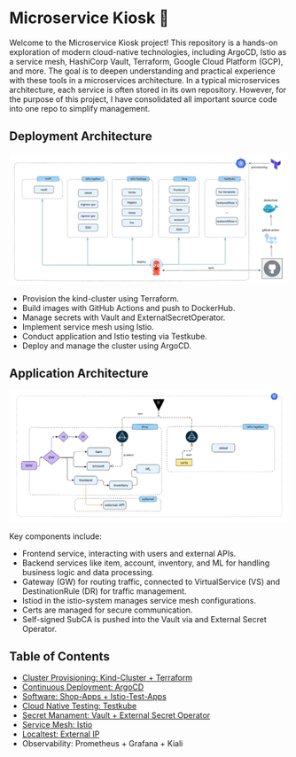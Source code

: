 # Microservice Kiosk 🍬
Welcome to the Microservice Kiosk project! This repository is a hands-on exploration of modern cloud-native technologies, including ArgoCD, Istio as a service mesh, HashiCorp Vault, Terraform, Google Cloud Platform (GCP), and more. The goal is to deepen understanding and practical experience with these tools in a microservices architecture. In a typical microservices architecture, each service is often stored in its own repository. However, for the purpose of this project, I have consolidated all important source code into one repo to simplify management.

## Deployment Architecture
![Screenshot](/images/cnk-deployment.png)

- Provision the kind-cluster using Terraform.
- Build images with GitHub Actions and push to DockerHub.
- Manage secrets with Vault and ExternalSecretOperator.
- Implement service mesh using Istio.
- Conduct application and Istio testing via Testkube.
- Deploy and manage the cluster using ArgoCD.


## Application Architecture
![Screenshot](/images/cnk-application.png)

Key components include:
- Frontend service, interacting with users and external APIs.
- Backend services like item, account, inventory, and ML for handling business logic and data processing.
- Gateway (GW) for routing traffic, connected to VirtualService (VS) and DestinationRule (DR) for traffic management.
- Istiod in the istio-system manages service mesh configurations.
- Certs are managed for secure communication.
- Self-signed SubCA is pushed into the Vault via and External Secret Operator.


## Table of Contents
- [Cluster Provisioning: Kind-Cluster + Terraform](IaC/README.md)
- [Continuous Deployment: ArgoCD](argocd/README.md)
- [Software: Shop-Apps + Istio-Test-Apps](app/README.md)
- [Cloud Native Testing: Testkube](testkube/README.md)
- [Secret Manament: Vault + External Secret Operator](vault/README.md)
- [Service Mesh: Istio](istio/README.md)
- [Localtest: External IP](metallb/README.md)
- Observability:  Prometheus + Grafana + Kiali
